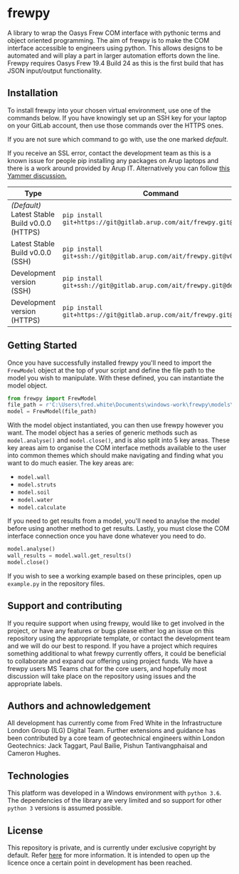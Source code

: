 # frewpy

A library to wrap the Oasys Frew COM interface with pythonic terms and object oriented programming. The aim of frewpy is to make the COM interface accessible to engineers using python. This allows designs to be automated and will play a part in larger automation efforts down the line. Frewpy requires Oasys Frew 19.4 Build 24 as this is the first build that has JSON input/output functionality.

## Installation

To install frewpy into your chosen virtual environment, use one of the commands below. If you have knowingly set up an SSH key for your laptop on your GitLab account, then use those commands over the HTTPS ones.

If you are not sure which command to go with, use the one marked _default_.

If you receive an SSL error, contact the development team as this is a known issue for people pip installing any packages on Arup laptops and there is a work around provided by Arup IT. Alternatively you can follow [this Yammer discussion.](https://www.yammer.com/arup.com/threads/660618752778240)

| Type                                           | Command                                                              |
| ---------------------------------------------- | -------------------------------------------------------------------- |
| _(Default)_ Latest Stable Build v0.0.0 (HTTPS) | `pip install git+https://git@gitlab.arup.com/ait/frewpy.git@v0.0.0`  |
| Latest Stable Build v0.0.0 (SSH)               | `pip install git+ssh://git@gitlab.arup.com/ait/frewpy.git@v0.0.0`    |
| Development version (SSH)                      | `pip install git+ssh://git@gitlab.arup.com/ait/frewpy.git@develop`   |
| Development version (HTTPS)                    | `pip install git+https://git@gitlab.arup.com/ait/frewpy.git@develop` |

## Getting Started

Once you have successfully installed frewpy you'll need to import the `FrewModel` object at the top of your script and define the file path to the model you wish to manipulate. With these defined, you can instantiate the model object.

```python
from frewpy import FrewModel
file_path = r'C:\Users\fred.white\Documents\windows-work\frewpy\models\SLS B4 South Basement.json'
model = FrewModel(file_path)
```

With the model object instantiated, you can then use frewpy however you want. The model object has a series of generic methods such as `model.analyse()` and `model.close()`, and is also split into 5 key areas. These key areas aim to organise the COM interface methods available to the user into common themes which should make navigating and finding what you want to do much easier. The key areas are:

- `model.wall`
- `model.struts`
- `model.soil`
- `model.water`
- `model.calculate`

If you need to get results from a model, you'll need to anaylse the model before using another method to get results. Lastly, you must close the COM interface connection once you have done whatever you need to do.

```python
model.analyse()
wall_results = model.wall.get_results()
model.close()
```

If you wish to see a working example based on these principles, open up `example.py` in the repository files.

## Support and contributing

If you require support when using frewpy, would like to get involved in the project, or have any features or bugs please either log an issue on this repository using the appropriate template, or contact the development team and we will do our best to respond. If you have a project which requires something additional to what frewpy currently offers, it could be beneficial to collaborate and expand our offering using project funds. We have a frewpy users MS Teams chat for the core users, and hopefully most discussion will take place on the repository using issues and the appropriate labels.

## Authors and achnowledgement

All development has currently come from Fred White in the Infrastructure London Group (ILG) Digital Team. Further extensions and guidance has been contributed by a core team of geotechnical engineers within London Geotechnics: Jack Taggart, Paul Bailie, Pishun Tantivangphaisal and Cameron Hughes.

## Technologies

This platform was developed in a Windows environment with `python 3.6`. The dependencies of the library are very limited and so support for other `python 3` versions is assumed possible.

## License

This repository is private, and is currently under exclusive copyright by default. Refer [here](https://choosealicense.com/no-permission/) for more information. It is intended to open up the licence once a certain point in development has been reached.
